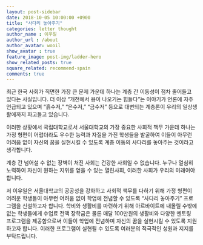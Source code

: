 ```yaml
---
layout: post-sidebar
date: 2018-10-05 10:00:00 +0900
title: "사다리 놓아주기"
categories: letter thought
author_name : 이우일
author_url : /about
author_avatar: wooil
show_avatar : true
feature_image: post-img/ladder-hero
show_related_posts: true
square_related: recommend-spain
comments: true
---
```


최근 한국 사회가 직면한 가장 큰 문제 가운데 하나는 계층 간 이동성이 점차 줄어들고 있다는 사실입니다. 더 이상 “개천에서 용이 나오기는 힘들다”는 이야기가 언론에 자주 언급되고 있으며 “흙수저,” “은수저,” “금수저” 등으로 대변되는 계층론이 우리의 일상생활에까지 파고들고 있습니다.

이러한 상황에서 국립대학교로서 서울대학교의 가장 중요한 사회적 책무 가운데 하나는 가정 형편이 어렵더라도 우수한 능력과 자질을 가진 학생들을 발굴하여 이들이 아무런 어려움 없이 자신의 꿈을 실현시킬 수 있도록 계층 이동의 사다리를 놓아주는 것이라고 생각합니다.

계층 간 넘어설 수 없는 장벽이 처진 사회는 건강한 사회일 수 없습니다. 누구나 열심히 노력하여 자신이 원하는 지위를 얻을 수 있는 열린사회, 이러한 사회가 우리의 미래여야 합니다.

저 이우일은 서울대학교의 공공성을 강화하고 사회적 책무를 다하기 위해 가정 형편이 어려운 학생들이 아무런 어려움 없이 학업에 전념할 수 있도록 “사다리 놓아주기” 프로그램을 신설하고자 합니다. 학비와 생활비를 마련하기 위해 아르바이트에 내몰릴 수밖에 없는 학생들에게 수업료 전액 장학금은 물론 매달 100만원의 생활비와 다양한 멘토링 프로그램을 제공함으로써 이들이 학업에 전념하며 자신의 꿈을 실현시킬 수 있도록 지원하고자 합니다. 이러한 프로그램이 실현될 수 있도록 여러분의 적극적인 성원과 지지를 부탁드립니다.
